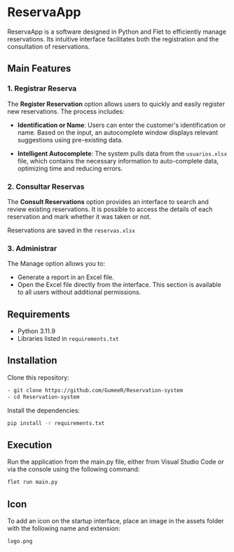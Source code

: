 # ReservaApp

ReservaApp is a software designed in Python and Flet to efficiently manage reservations. Its intuitive interface facilitates both the registration and the consultation of reservations.

## Main Features

### 1. Registrar Reserva

The **Register Reservation** option allows users to quickly and easily register new reservations. The process includes:

- **Identification or Name**: Users can enter the customer's identification or name. Based on the input, an autocomplete window displays relevant suggestions using pre-existing data.

- **Intelligent Autocomplete**: The system pulls data from the `usuarios.xlsx` file, which contains the necessary information to auto-complete data, optimizing time and reducing errors.

### 2. Consultar Reservas

The **Consult Reservations** option provides an interface to search and review existing reservations. It is possible to access the details of each reservation and mark whether it was taken or not.

Reservations are saved in the `reservas.xlsx`

### 3. Administrar

The Manage option allows you to:

- Generate a report in an Excel file.
- Open the Excel file directly from the interface.
This section is available to all users without additional permissions.

## Requirements

- Python 3.11.9
- Libraries listed in `requirements.txt`

## Installation

Clone this repository:

```bash
- git clone https://github.com/GumeeR/Reservation-system
- cd Reservation-system
```

Install the dependencies:
```bash
pip install -r requirements.txt
```
## Execution
Run the application from the main.py file, either from Visual Studio Code or via the console using the following command:
```bash
flet run main.py
```
## Icon

To add an icon on the startup interface, place an image in the assets folder with the following name and extension:

`logo.png`
